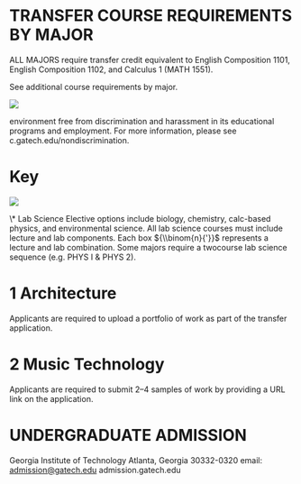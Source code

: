 # TRANSFER COURSE REQUIREMENTS BY MAJOR

ALL MAJORS require transfer credit equivalent to English Composition 1101, English Composition 1102, and Calculus 1 (MATH 1551).

See additional course requirements by major.

![](https://admission.gatech.edu/tmp/9be4292e-f261-4568-ab06-770fbc0fd2e1/images/10235ac32053c24ae06f233cb01be25ca23e0f089cbc05cbf0aaeed5cd6ed60e.jpg)

environment free from discrimination and harassment in its educational programs and employment. For more information, please see c.gatech.edu/nondiscrimination.

# Key

![](https://admission.gatech.edu/tmp/9be4292e-f261-4568-ab06-770fbc0fd2e1/images/6ffc42955f8313c291efcdc6efb01a8177ddbcd7b83d1c348e36b3647a34648b.jpg)

\\* Lab Science Elective options include biology, chemistry, calc-based physics, and environmental science. All lab science courses must include lecture and lab components. Each box ${\\binom{n}{'}}$ represents a lecture and lab combination. Some majors require a twocourse lab science sequence (e.g. PHYS I & PHYS 2).

# 1 Architecture

Applicants are required to upload a portfolio of work as part of the transfer application.

# 2 Music Technology

Applicants are required to submit 2–4 samples of work by providing a URL link on the application.

# UNDERGRADUATE ADMISSION

Georgia Institute of Technology Atlanta, Georgia 30332-0320 email: [admission@gatech.edu](mailto:admission@gatech.edu) admission.gatech.edu